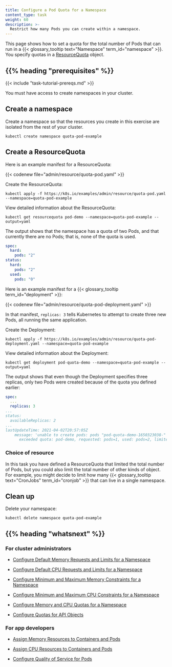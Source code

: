 ```yaml
---
title: Configure a Pod Quota for a Namespace
content_type: task
weight: 60
description: >-
  Restrict how many Pods you can create within a namespace.
---
```



<!-- overview -->

This page shows how to set a quota for the total number of Pods that can run
in a {{< glossary_tooltip text="Namespace" term_id="namespace" >}}. You specify quotas in a
[ResourceQuota](/docs/kubernetes/en/reference/kubernetes-api/policy-resources/resource-quota-v1/)
object.




## {{% heading "prerequisites" %}}


{{< include "task-tutorial-prereqs.md" >}}

You must have access to create namespaces in your cluster.

<!-- steps -->

## Create a namespace

Create a namespace so that the resources you create in this exercise are
isolated from the rest of your cluster.

```shell
kubectl create namespace quota-pod-example
```

## Create a ResourceQuota

Here is an example manifest for a ResourceQuota:

{{< codenew file="admin/resource/quota-pod.yaml" >}}

Create the ResourceQuota:

```shell
kubectl apply -f https://k8s.io/examples/admin/resource/quota-pod.yaml --namespace=quota-pod-example
```

View detailed information about the ResourceQuota:

```shell
kubectl get resourcequota pod-demo --namespace=quota-pod-example --output=yaml
```

The output shows that the namespace has a quota of two Pods, and that currently there are
no Pods; that is, none of the quota is used.

```yaml
spec:
  hard:
    pods: "2"
status:
  hard:
    pods: "2"
  used:
    pods: "0"
```

Here is an example manifest for a {{< glossary_tooltip term_id="deployment" >}}:

{{< codenew file="admin/resource/quota-pod-deployment.yaml" >}}

In that manifest, `replicas: 3` tells Kubernetes to attempt to create three new Pods, all
running the same application.

Create the Deployment:

```shell
kubectl apply -f https://k8s.io/examples/admin/resource/quota-pod-deployment.yaml --namespace=quota-pod-example
```

View detailed information about the Deployment:

```shell
kubectl get deployment pod-quota-demo --namespace=quota-pod-example --output=yaml
```

The output shows that even though the Deployment specifies three replicas, only two
Pods were created because of the quota you defined earlier:

```yaml
spec:
  ...
  replicas: 3
...
status:
  availableReplicas: 2
...
lastUpdateTime: 2021-04-02T20:57:05Z
    message: 'unable to create pods: pods "pod-quota-demo-1650323038-" is forbidden:
      exceeded quota: pod-demo, requested: pods=1, used: pods=2, limited: pods=2'
```

### Choice of resource

In this task you have defined a ResourceQuota that limited the total number of Pods, but
you could also limit the total number of other kinds of object. For example, you
might decide to limit how many {{< glossary_tooltip text="CronJobs" term_id="cronjob" >}}
that can live in a single namespace.

## Clean up

Delete your namespace:

```shell
kubectl delete namespace quota-pod-example
```



## {{% heading "whatsnext" %}}


### For cluster administrators

* [Configure Default Memory Requests and Limits for a Namespace](/docs/kubernetes/en/tasks/administer-cluster/manage-resources/memory-default-namespace/)

* [Configure Default CPU Requests and Limits for a Namespace](/docs/kubernetes/en/tasks/administer-cluster/manage-resources/cpu-default-namespace/)

* [Configure Minimum and Maximum Memory Constraints for a Namespace](/docs/kubernetes/en/tasks/administer-cluster/manage-resources/memory-constraint-namespace/)

* [Configure Minimum and Maximum CPU Constraints for a Namespace](/docs/kubernetes/en/tasks/administer-cluster/manage-resources/cpu-constraint-namespace/)

* [Configure Memory and CPU Quotas for a Namespace](/docs/kubernetes/en/tasks/administer-cluster/manage-resources/quota-memory-cpu-namespace/)

* [Configure Quotas for API Objects](/docs/kubernetes/en/tasks/administer-cluster/quota-api-object/)

### For app developers

* [Assign Memory Resources to Containers and Pods](/docs/kubernetes/en/tasks/configure-pod-container/assign-memory-resource/)

* [Assign CPU Resources to Containers and Pods](/docs/kubernetes/en/tasks/configure-pod-container/assign-cpu-resource/)

* [Configure Quality of Service for Pods](/docs/kubernetes/en/tasks/configure-pod-container/quality-service-pod/)







